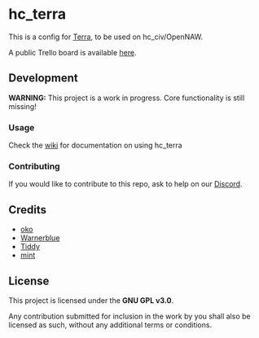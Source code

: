 # hc_terra
This is a config for [Terra](https://github.com/PolyhedralDev/Terra), to be used on hc_civ/OpenNAW.

A public Trello board is available [here](https://trello.com/b/nQTsR5BU/biomes-by-type).

## Development
**WARNING:** This project is a work in progress. Core functionality is still missing!

### Usage
Check the [wiki](https://github.com/oko366/hc-terra/wiki) for documentation on using hc_terra

### Contributing
If you would like to contribute to this repo, ask to help on our [Discord](https://discord.gg/utgAEV2).

## Credits
+ [oko](https://github.com/oko366)
+ [Warnerblue](https://github.com/warnerblue)
+ [Tiddy](https://github.com/TiddyT)
+ [mint](https://github.com/mintphin)

## License
This project is licensed under the **GNU GPL v3.0**.

Any contribution submitted for inclusion in the work by you shall also be licensed as such, without any additional terms or conditions.
